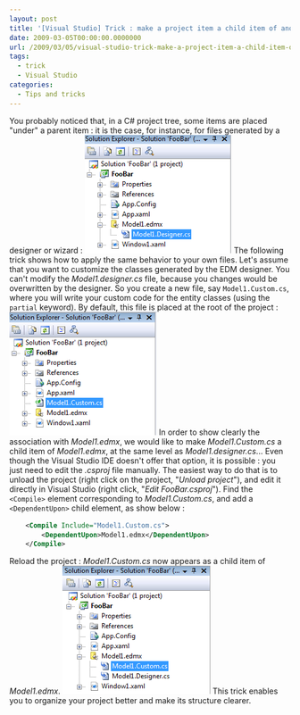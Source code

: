```yaml
---
layout: post
title: '[Visual Studio] Trick : make a project item a child item of another'
date: 2009-03-05T00:00:00.0000000
url: /2009/03/05/visual-studio-trick-make-a-project-item-a-child-item-of-another/
tags:
  - trick
  - Visual Studio
categories:
  - Tips and tricks
---
```


You probably noticed that, in a C# project tree, some items are placed "under" a parent item : it is the case, for instance, for files generated by a designer or wizard :  ![Solution Explorer](project1.png)  The following trick shows how to apply the same behavior to your own files.  Let's assume that you want to customize the classes generated by the EDM designer. You can't modify the *Model1.designer.cs* file, because you changes would be overwritten by the designer. So you create a new file, say `Model1.Custom.cs`, where you will write your custom code for the entity classes (using the `partial` keyword). By default, this file is placed at the root of the project :  ![Solution Explorer](project23.png)  In order to show clearly the association with *Model1.edmx*, we would like to make *Model1.Custom.cs* a child item of *Model1.edmx*, at the same level as *Model1.designer.cs*... Even though the Visual Studio IDE doesn't offer that option, it is possible : you just need to edit the *.csproj* file manually. The easiest way to do that is to unload the project (right click on the project, "*Unload project*"), and edit it directly in Visual Studio (right click, "*Edit FooBar.csproj*"). Find the `<Compile>` element corresponding to *Model1.Custom.cs*, and add a `<DependentUpon>` child element, as show below :  
```xml
    <Compile Include="Model1.Custom.cs">
        <DependentUpon>Model1.edmx</DependentUpon>
    </Compile>
```
  Reload the project : *Model1.Custom.cs* now appears as a child item of *Model1.edmx*. ![Solution Explorer](project3.png)  This trick enables you to organize your project better and make its structure clearer.

